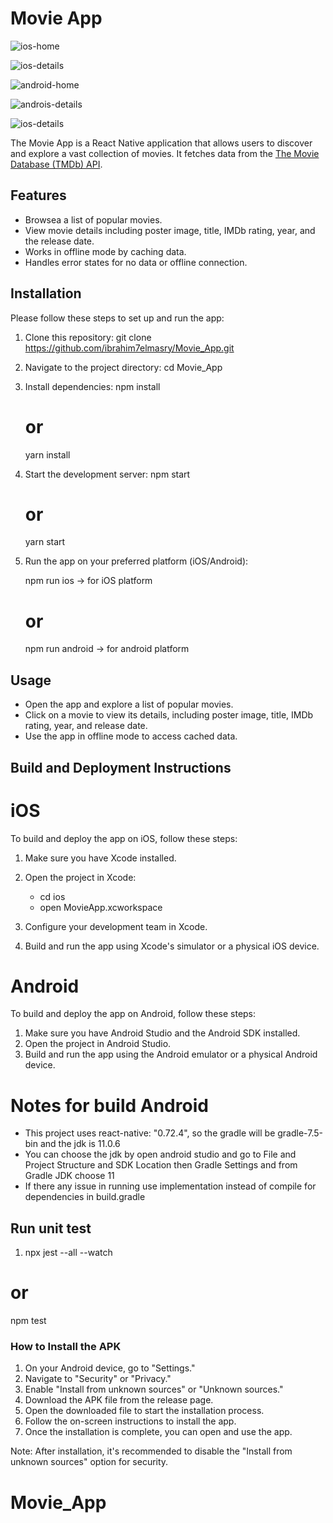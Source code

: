# Movie App
![ios-home](https://github.com/ibrahim7elmasry/Movie_App/assets/19375545/0cb89b4d-709a-4d0b-a5af-843dd50d2f11)


![ios-details](https://github.com/ibrahim7elmasry/Movie_App/assets/19375545/a8626f89-3ae5-4e1e-bbb6-e545fcfe4f67)


![android-home](https://github.com/ibrahim7elmasry/Movie_App/assets/19375545/f0faa570-f5b0-4cd9-8fcb-714bb9f2fc2f)


![androis-details](https://github.com/ibrahim7elmasry/Movie_App/assets/19375545/65b1bf81-6eb5-4684-a16e-28a29826d276)


![ios-details](https://github.com/ibrahim7elmasry/Movie_App/assets/19375545/44b2c674-dd38-428f-82d0-3963edf932f4)

The Movie App is a React Native application that allows users to discover and explore a vast collection of movies. It fetches data from the [The Movie Database (TMDb) API](https://api.themoviedb.org/3/movie/popular?api_key=2509c15c1c1370bae35cf31052da581c&language=en-US&pag).

## Features

- Browsea a list of popular movies.
- View movie details including poster image, title, IMDb rating, year, and the release date.
- Works in offline mode by caching data.
- Handles error states for no data or offline connection.

## Installation

Please follow these steps to set up and run the app:

1. Clone this repository:
   git clone https://github.com/ibrahim7elmasry/Movie_App.git

2. Navigate to the project directory:
   cd Movie_App

3. Install dependencies:
   npm install 
   # or
   yarn install

4. Start the development server:
   npm start 
   # or
   yarn start

5. Run the app on your preferred platform (iOS/Android):

   npm run ios -> for iOS platform
   # or
   npm run android -> for android platform

## Usage
   - Open the app and explore a list of popular movies.
   - Click on a movie to view its details, including poster image, title, IMDb rating, year, and release date.
   - Use the app in offline mode to access cached data.


## Build and Deployment Instructions
 # iOS
To build and deploy the app on iOS, follow these steps:
1. Make sure you have Xcode installed.
2. Open the project in Xcode:
   - cd ios
   - open MovieApp.xcworkspace  

3. Configure your development team in Xcode.
4. Build and run the app using Xcode's simulator or a physical iOS device.

 # Android
To build and deploy the app on Android, follow these steps:
   1. Make sure you have Android Studio and the Android SDK installed.
   2. Open the project in Android Studio.
   3. Build and run the app using the Android emulator or a physical Android device.

# Notes for build Android
   - This project uses react-native: "0.72.4", so the gradle will be gradle-7.5-bin and the jdk is 11.0.6
   - You can choose the jdk by open android studio and go to File and Project Structure and SDK Location then Gradle Settings and from Gradle JDK choose 11
   - If there any issue in running use implementation instead of compile for dependencies in build.gradle
   ## Run unit test
   1. npx jest --all --watch 
   # or 
   npm test

   ### How to Install the APK

   1. On your Android device, go to "Settings."
   2. Navigate to "Security" or "Privacy."
   3. Enable "Install from unknown sources" or "Unknown sources."
   4. Download the APK file from the release page.
   5. Open the downloaded file to start the installation process.
   6. Follow the on-screen instructions to install the app.
   7. Once the installation is complete, you can open and use the app.

   Note: After installation, it's recommended to disable the "Install from unknown sources" option for security.
# Movie_App
